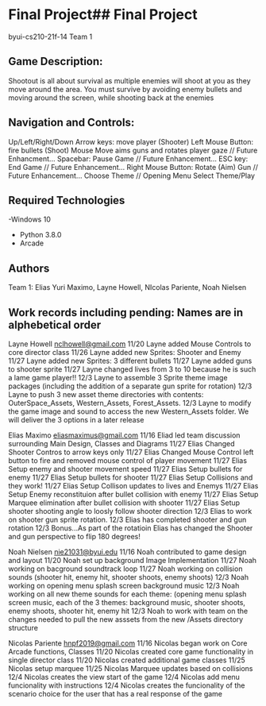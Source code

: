 # Final Project## Final Project

byui-cs210-21f-14 Team 1

## Game Description:

Shootout is all about survival as multiple enemies will shoot at you as they move around the area. You must survive by avoiding enemy bullets and moving around the screen, while shooting back at the enemies

## Navigation and Controls:

Up/Left/Right/Down Arrow keys: move player (Shooter)
Left Mouse Button: fire bullets (Shoot)
Mouse Move aims guns and rotates player gaze
// Future Enhancment... Spacebar: Pause Game
// Future Enhancement... ESC key: End Game
// Future Enhancement... Right Mouse Button: Rotate (Aim) Gun
// Future Enhancement... Choose Theme
// Opening Menu Select Theme/Play

## Required Technologies

-Windows 10

- Python 3.8.0
- Arcade

## Authors

Team 1: Elias Yuri Maximo, Layne Howell, NIcolas Pariente, Noah Nielsen

## Work records including pending: Names are in alphebetical order

Layne Howell
nclhowell@gmail.com
11/20 Layne added Mouse Controls to core director class
11/26 Layne added new Sprites: Shooter and Enemy
11/27 Layne added new Sprites: 3 different bullets
11/27 Layne added guns to shooter sprite
11/27 Layne changed lives from 3 to 10 because he is such a lame game player!!
12/3 Layne to assemble 3 Sprite theme image packages (including the addition of a separate gun sprite for rotation)
12/3 Layne to push 3 new asset theme directories with contents: OuterSpace_Assets, Western_Assets, Forest_Assets.
12/3 Layne to modify the game image and sound to access the new Western_Assets folder. We will deliver the 3 options in a later release

Elias Maximo
eliasmaximus@gmail.com
11/16 Eliad led team discussion surrounding Main Design, Classes and Diagrams
11/27 Elias Changed Shooter Contros to arrow keys only
11/27 Elias Changed Mouse Control left button to fire and removed mouse control of player movement
11/27 Elias Setup enemy and shooter movement speed
11/27 Elias Setup bullets for enemy
11/27 Elias Setup bullets for shooter
11/27 Elias Setup Collisions and they work!
11/27 Elias Setup Collison updates to lives and Enemys
11/27 Elias Setup Enemy reconstituion after bullet collision with enemy
11/27 Elias Setup Marquee elimination after bullet collision with shooter
11/27 Elias Setup shooter shooting angle to loosly follow shooter direction
12/3 Elias to work on shooter gun sprite rotation.
12/3 Elias has completed shooter and gun rotation
12/3 Bonus...As part of the rotatioin Elias has changed the Shooter and gun perspective to flip 180 degrees!

Noah Nielsen
nie21031@byui.edu
11/16 Noah contributed to game design and layout
11/20 Noah set up background Image Implementation
11/27 Noah working on bacground soundtrack loop
11/27 Noah working on collision sounds (shooter hit, enemy hit, shooter shoots, enemy shoots)
12/3 Noah working on opening menu splash screen background music
12/3 Noah working on all new theme sounds for each theme: (opening menu splash screen music, each of the 3 themes: background music, shooter shoots, enemy shoots, shooter hit, enemy hit
12/3 Noah to work with team on the changes needed to pull the new asssets from the new <theme>/Assets directory structure

Nicolas Pariente
hnpf2019@gmail.com
11/16 Nicolas began work on Core Arcade functions, Classes
11/20 Nicolas created core game functionality in single director class
11/20 Nicolas created additional game classes
11/25 Nicolas setup marquee
11/25 Nicolas Marquee updates based on collisions
12/4 Nicolas creates the view start of the game
12/4 Nicolas add menu funcionality with instructions
12/4 Nicolas creates the funcionality of the scenario choice for the user that has a real response of the game
